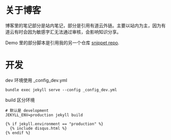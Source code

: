 # 关于博客

博客里的笔记部分是站内笔记，部分是引用有道云外链。主要以站内为主，因为有道云有时会因为敏感字汇无法通过审核，会影响知识分享。

Demo 里的部分脚本是引用我的另一个仓库 [snippet repo](https://github.com/zhictory/snippet).

# 开发

dev 环境使用 \_config_dev.yml

```
bundle exec jekyll serve --config _config_dev.yml
```

build 区分环境

```shell
# 默认是 development
JEKYLL_ENV=production jekyll build
```

```liquid
{% if jekyll.environment == "production" %}
  {% include disqus.html %}
{% endif %}
```
